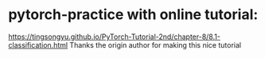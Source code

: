 # pytorch-practice with online tutorial:
https://tingsongyu.github.io/PyTorch-Tutorial-2nd/chapter-8/8.1-classification.html
Thanks the origin author for making this nice tutorial

